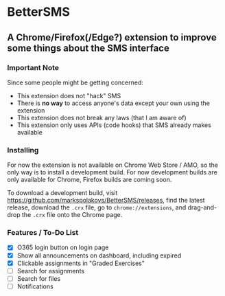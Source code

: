 # BetterSMS

## A Chrome/Firefox(/Edge?) extension to improve some things about the SMS interface

### Important Note

Since some people might be getting concerned:

 * This extension does not "hack" SMS
 * There is **no way** to access anyone's data except your own using the extension
 * This extension does not break any laws (that I am aware of)
 * This extension only uses APIs (code hooks) that SMS already makes available

### Installing

For now the extension is not available on Chrome Web Store / AMO, so the only way is to install a development build. For now development builds are only available for Chrome, Firefox builds are coming soon.

To download a development build, visit https://github.com/markspolakovs/BetterSMS/releases, find the latest release, download the `.crx` file, go to `chrome://extensions`, and drag-and-drop the `.crx` file onto the Chrome page.

### Features / To-Do List

- [x] O365 login button on login page
- [x] Show all announcements on dashboard, including expired
- [x] Clickable assignments in "Graded Exercises"
- [ ] Search for assignments
- [ ] Search for files
- [ ] Notifications
